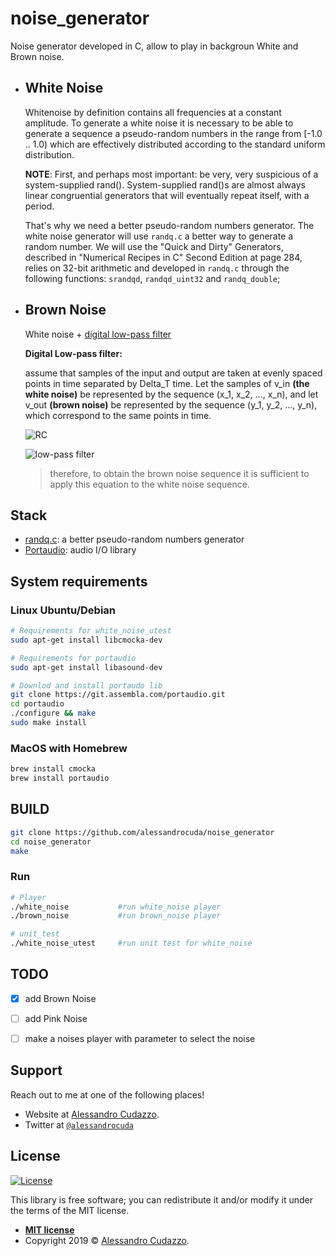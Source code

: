 # noise_generator
Noise generator developed in C, allow to play in backgroun White and Brown noise.

 - ## White Noise

    Whitenoise by definition contains all frequencies at a constant amplitude. To generate a white noise it is necessary to be able to generate a sequence a pseudo-random numbers in the range from [-1.0 .. 1.0) which are effectively distributed according to the standard uniform distribution.

    **NOTE**:
    First, and perhaps most important: be very, very suspicious of a 
    system-supplied rand(). System-supplied rand()s are almost always 
    linear congruential generators that will eventually repeat itself,
    with a period.

    That's why we need a better pseudo-random numbers generator. The white noise generator will use `randq.c` a better way to generate a random number. We will use the "Quick and Dirty" Generators, described in "Numerical Recipes in C" Second Edition at page 284, relies on 32-bit arithmetic and developed in `randq.c` through the following functions: `srandqd`, `randqd_uint32` and `randq_double`;

 - ## Brown Noise

    White noise + <a href="https://en.wikipedia.org/wiki/Low-pass_filter#Simple_infinite_impulse_response_filter" target="_blank">digital low-pass filter</a> 

    **Digital Low-pass filter:**

    assume that samples of the input and output are taken at evenly spaced points in time separated by Delta_T time. Let the samples of v_in **(the white noise)** be represented by the sequence (x_1,  x_2, ..., x_n), and let v_out **(brown noise)** be represented by the sequence (y_1, y_2, ..., y_n), which correspond to the same points in time.

    ![ RC ](https://upload.wikimedia.org/wikipedia/commons/thumb/e/e0/1st_Order_Lowpass_Filter_RC.svg/250px-1st_Order_Lowpass_Filter_RC.svg.png)

    ![ low-pass filter](https://wikimedia.org/api/rest_v1/media/math/render/svg/eba443fdddb03e497b347d8684c39b22f5624e34)

    >therefore, to obtain the brown noise sequence it is sufficient to apply this equation to the white noise sequence.

## Stack
- [randq.c](https://github.com/alessandrocuda/randq): a better pseudo-random numbers generator
- [Portaudio](http://www.portaudio.com/): audio I/O library

## System requirements
### Linux Ubuntu/Debian
[//]: # (sudo apt-get install libjack-dev)

```bash
# Requirements for white_noise_utest
sudo apt-get install libcmocka-dev 

# Requirements for portaudio
sudo apt-get install libasound-dev

# Downlod and install portaudo lib
git clone https://git.assembla.com/portaudio.git
cd portaudio
./configure && make
sudo make install
```
### MacOS with Homebrew
```bash
brew install cmocka
brew install portaudio
```

## BUILD
```bash
git clone https://github.com/alessandrocuda/noise_generator
cd noise_generator
make
```
### Run
```bash
# Player
./white_noise           #run white_noise player
./brown_noise           #run brown_noise player

# unit_test
./white_noise_utest     #run unit test for white_noise
```

## TODO
- [x] add Brown Noise
- [ ] add Pink Noise
- [ ] make a noises player with parameter to select the noise


## Support

Reach out to me at one of the following places!

- Website at <a href="https://alessandrocudazzo.it" target="_blank">Alessandro Cudazzo</a>.
- Twitter at <a href="http://twitter.com/alessandrocuda" target="_blank">`@alessandrocuda`</a>

## License
[![License](http://img.shields.io/:license-mit-blue.svg?style=flat-square)](http://badges.mit-license.org)

This library is free software; you can redistribute it and/or modify it under
the terms of the MIT license. 

- **[MIT license](LICENSE)**
- Copyright 2019 © <a href="https://alessandrocudazzo.it" target="_blank">Alessandro Cudazzo</a>.
